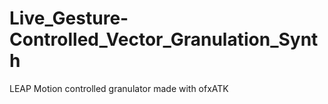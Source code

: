# Live_Gesture-Controlled_Vector_Granulation_Synth
LEAP Motion controlled granulator made with ofxATK
